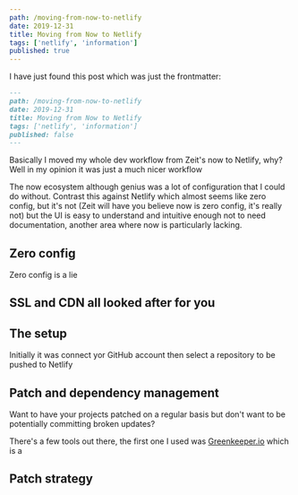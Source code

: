 ```yaml
---
path: /moving-from-now-to-netlify
date: 2019-12-31
title: Moving from Now to Netlify
tags: ['netlify', 'information']
published: true
---
```


I have just found this post which was just the frontmatter:

```md
---
path: /moving-from-now-to-netlify
date: 2019-12-31
title: Moving from Now to Netlify
tags: ['netlify', 'information']
published: false
---
```

Basically I moved my whole dev workflow from Zeit's now to Netlify,
why? Well in my opinion it was just a much nicer workflow

The now ecosystem although genius was a lot of configuration that I
could do without. Contrast this against Netlify which almost seems
like zero config, but it's not (Zeit will have you believe now is zero
config, it's really not) but the UI is easy to understand and
intuitive enough not to need documentation, another area where now is
particularly lacking.

## Zero config

Zero config is a lie

## SSL and CDN all looked after for you

## The setup

Initially it was connect yor GitHub account then select a repository
to be pushed to Netlify

## Patch and dependency management

Want to have your projects patched on a regular basis but don't want
to be potentially committing broken updates?

There's a few tools out there, the first one I used was
[Greenkeeper.io] which is a

## Patch strategy

<!-- LINKS -->

[greenkeeper.io]: https://greenkeeper.io
